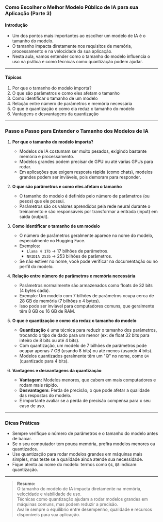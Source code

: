 ### **Como Escolher o Melhor Modelo Público de IA para sua Aplicação (Parte 3)**

#### Introdução

- Um dos pontos mais importantes ao escolher um modelo de IA é o tamanho do modelo.
- O tamanho impacta diretamente nos requisitos de memória, processamento e na velocidade da sua aplicação.
- Nesta aula, vamos entender como o tamanho do modelo influencia o uso na prática e como técnicas como quantização podem ajudar.

---

#### Tópicos

1. Por que o tamanho do modelo importa?
2. O que são parâmetros e como eles afetam o tamanho
3. Como identificar o tamanho de um modelo
4. Relação entre número de parâmetros e memória necessária
5. O que é quantização e como ela reduz o tamanho do modelo
6. Vantagens e desvantagens da quantização

---

### Passo a Passo para Entender o Tamanho dos Modelos de IA

1. **Por que o tamanho do modelo importa?**

   - Modelos de IA costumam ser muito pesados, exigindo bastante memória e processamento.
   - Modelos grandes podem precisar de GPU ou até várias GPUs para rodar.
   - Em aplicações que exigem resposta rápida (como chats), modelos grandes podem ser inviáveis, pois demoram para responder.

2. **O que são parâmetros e como eles afetam o tamanho**

   - O tamanho do modelo é definido pelo número de parâmetros (ou pesos) que ele possui.
   - Parâmetros são os valores aprendidos pela rede neural durante o treinamento e são responsáveis por transformar a entrada (input) em saída (output).

3. **Como identificar o tamanho de um modelo**

   - O número de parâmetros geralmente aparece no nome do modelo, especialmente no Hugging Face.
   - Exemplos:
     - `Llama 4 17b` → 17 bilhões de parâmetros.
     - `NVIDIA 253b` → 253 bilhões de parâmetros.
   - Se não estiver no nome, você pode verificar na documentação ou no perfil do modelo.

4. **Relação entre número de parâmetros e memória necessária**

   - Parâmetros normalmente são armazenados como floats de 32 bits (4 bytes cada).
   - Exemplo: Um modelo com 7 bilhões de parâmetros ocupa cerca de 28 GB de memória (7 bilhões x 4 bytes).
   - Isso pode ser inviável para computadores comuns, que geralmente têm 8 GB ou 16 GB de RAM.

5. **O que é quantização e como ela reduz o tamanho do modelo**

   - **Quantização** é uma técnica para reduzir o tamanho dos parâmetros, trocando o tipo de dado para um menor (ex: de float 32 bits para inteiro de 8 bits ou até 4 bits).
   - Com quantização, um modelo de 7 bilhões de parâmetros pode ocupar apenas 7 GB (usando 8 bits) ou até menos (usando 4 bits).
   - Modelos quantizados geralmente têm um "Q" no nome, como `Q4` (quantizado para 4 bits).

6. **Vantagens e desvantagens da quantização**

   - **Vantagem:** Modelos menores, que cabem em mais computadores e rodam mais rápido.
   - **Desvantagem:** Perda de precisão, o que pode afetar a qualidade das respostas do modelo.
   - É importante avaliar se a perda de precisão compensa para o seu caso de uso.

---

### Dicas Práticas

- Sempre verifique o número de parâmetros e o tamanho do modelo antes de baixar.
- Se o seu computador tem pouca memória, prefira modelos menores ou quantizados.
- Use quantização para rodar modelos grandes em máquinas mais simples, mas teste se a qualidade ainda atende sua necessidade.
- Fique atento ao nome do modelo: termos como `Q4`, `Q8` indicam quantização.

---

> **Resumo:**  
> O tamanho do modelo de IA impacta diretamente na memória, velocidade e viabilidade de uso.  
> Técnicas como quantização ajudam a rodar modelos grandes em máquinas comuns, mas podem reduzir a precisão.  
> Avalie sempre o equilíbrio entre desempenho, qualidade e recursos disponíveis para sua aplicação.
